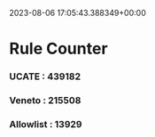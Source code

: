 2023-08-06 17:05:43.388349+00:00
# Rule Counter 
 ### UCATE : 439182

 ### Veneto : 215508

 ### Allowlist : 13929